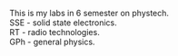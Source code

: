 This is my labs in 6 semester on phystech. \
SSE - solid state electronics. \
RT - radio technologies. \
GPh - general physics. 
